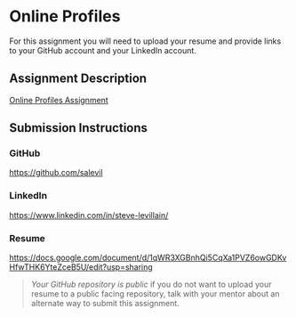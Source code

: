 # Online Profiles
For this assignment you will need to upload your resume and provide links to your GitHub account and your LinkedIn account.

## Assignment Description
[Online Profiles Assignment](https://education.launchcode.org/liftoff/modules/assignments/online-profiles)

## Submission Instructions
 
### GitHub
https://github.com/salevil
 
### LinkedIn
https://www.linkedin.com/in/steve-levillain/

### Resume
https://docs.google.com/document/d/1qWR3XGBnhQi5CqXa1PVZ6owGDKvHfwTHK6YteZceB5U/edit?usp=sharing

> *Your GitHub repository is public* if you do not want to upload your resume to a public facing repository, talk with your mentor about an alternate way to submit this assignment.
